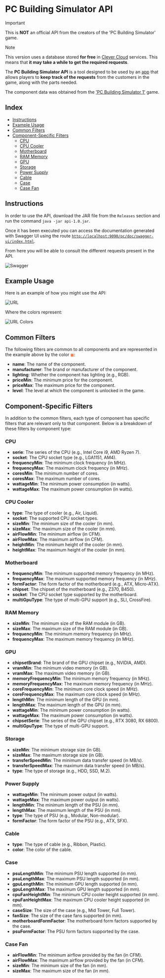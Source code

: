 # PC Building Simulator API

> [!IMPORTANT]
> This is **NOT** an official API from the creators of the 'PC Building Simulator' game.

> [!NOTE]
> This version uses a database stored **for free** in [Clever Cloud](https://www.clever-cloud.com/) services. This means that **it may take a while to get the required requests**.

The **PC Building Simulator API** is a tool designed to be used by an [app](https://github.com/Proyecto-Helper-PC-Building-Simulator/app_javafx) that
allows players to **keep track of the requests** from the customers in the game,
along with the parts needed.

The component data was obtained from the ['PC Building Simulator 1'](https://www.pcbuildingsim.com/pc-building-simulator) game.

## Index
- [Instructions](#instructions)
- [Example Usage](#example-usage)
- [Common Filters](#common-filters)
- [Component-Specific Filters](#component-specific-filters)
    - [CPU](#cpu)
    - [CPU Cooler](#cpu-cooler)
    - [Motherboard](#motherboard)
    - [RAM Memory](#ram-memory)
    - [GPU](#gpu)
    - [Storage](#storage)
    - [Power Supply](#power-supply)
    - [Cable](#cable)
    - [Case](#case)
    - [Case Fan](#case-fan)

## Instructions
In order to use the API, download the JAR file from the `Releases` section and run the command `java -jar api-1.0.jar`.

Once it has been executed you can access the documentation generated with Swagger UI using the route [`http://localhost:9090/pc/doc/swagger-ui/index.html`](http://localhost:9090/pc/doc/swagger-ui/index.html).

From here you will be able to consult the different requests present in the API.

![Swagger](https://github.com/Proyecto-Helper-PC-Building-Simulator/api/assets/94007271/1a939604-5d94-4613-9e5f-4f420390b765)

## Example Usage

Here is an example of how you might use the API:

![URL](https://github.com/user-attachments/assets/a7259118-6b33-481e-8fea-4367dfbbf7d3)

Where the colors represent:

![URL Colors](https://github.com/user-attachments/assets/f1c2eb08-b7be-4548-b6fc-b7e76717826f)

## Common Filters

The following filters are common to all components and are represented in the example above by the color <span style="color:coral">◼</span>:

- **name**: The name of the component.
- **manufacturer**: The brand or manufacturer of the component.
- **lighting**: Whether the component has lighting (e.g., RGB).
- **priceMin**: The minimum price for the component.
- **priceMax**: The maximum price for the component.
- **level**: The level at which the component is unlocked in the game.

## Component-Specific Filters

In addition to the common filters, each type of component has specific filters that are relevant only to that component. Below is a breakdown of these filters by component type:

### CPU

- **serie**: The series of the CPU (e.g., Intel Core i9, AMD Ryzen 7).
- **socket**: The CPU socket type (e.g., LGA1151, AM4).
- **frequencyMin**: The minimum clock frequency (in MHz).
- **frequencyMax**: The maximum clock frequency (in MHz).
- **coresMin**: The minimum number of cores.
- **coresMax**: The maximum number of cores.
- **wattageMin**: The minimum power consumption (in watts).
- **wattageMax**: The maximum power consumption (in watts).

### CPU Cooler

- **type**: The type of cooler (e.g., Air, Liquid).
- **socket**: The supported CPU socket types.
- **sizeMin**: The minimum size of the cooler (in mm).
- **sizeMax**: The maximum size of the cooler (in mm).
- **airFlowMin**: The minimum airflow (in CFM).
- **airFlowMax**: The maximum airflow (in CFM).
- **heightMin**: The minimum height of the cooler (in mm).
- **heightMax**: The maximum height of the cooler (in mm).

### Motherboard

- **frequencyMin**: The minimum supported memory frequency (in MHz).
- **frequencyMax**: The maximum supported memory frequency (in MHz).
- **formFactor**: The form factor of the motherboard (e.g., ATX, Micro-ATX).
- **chipset**: The chipset of the motherboard (e.g., Z370, B450).
- **socket**: The CPU socket type supported by the motherboard.
- **multiGpuType**: The type of multi-GPU support (e.g., SLI, CrossFire).

### RAM Memory

- **sizeMin**: The minimum size of the RAM module (in GB).
- **sizeMax**: The maximum size of the RAM module (in GB).
- **frequencyMin**: The minimum memory frequency (in MHz).
- **frequencyMax**: The maximum memory frequency (in MHz).

### GPU

- **chipsetBrand**: The brand of the GPU chipset (e.g., NVIDIA, AMD).
- **vramMin**: The minimum video memory (in GB).
- **vramMax**: The maximum video memory (in GB).
- **memoryFrequencyMin**: The minimum memory frequency (in MHz).
- **memoryFrequencyMax**: The maximum memory frequency (in MHz).
- **coreFrequencyMin**: The minimum core clock speed (in MHz).
- **coreFrequencyMax**: The maximum core clock speed (in MHz).
- **lengthMin**: The minimum length of the GPU (in mm).
- **lengthMax**: The maximum length of the GPU (in mm).
- **wattageMin**: The minimum power consumption (in watts).
- **wattageMax**: The maximum power consumption (in watts).
- **chipsetSerie**: The series of the GPU chipset (e.g., RTX 3080, RX 6800).
- **multiGpuType**: The type of multi-GPU support.

### Storage

- **sizeMin**: The minimum storage size (in GB).
- **sizeMax**: The maximum storage size (in GB).
- **transferSpeedMin**: The minimum data transfer speed (in MB/s).
- **transferSpeedMax**: The maximum data transfer speed (in MB/s).
- **type**: The type of storage (e.g., HDD, SSD, M.2).

### Power Supply

- **wattageMin**: The minimum power output (in watts).
- **wattageMax**: The maximum power output (in watts).
- **lengthMin**: The minimum length of the PSU (in mm).
- **lengthMax**: The maximum length of the PSU (in mm).
- **type**: The type of PSU (e.g., Modular, Non-modular).
- **formFactor**: The form factor of the PSU (e.g., ATX, SFX).

### Cable

- **type**: The type of cable (e.g., Ribbon, Plastic).
- **color**: The color of the cable.

### Case

- **psuLengthMin**: The minimum PSU length supported (in mm).
- **psuLengthMax**: The maximum PSU length supported (in mm).
- **gpuLengthMin**: The minimum GPU length supported (in mm).
- **gpuLengthMax**: The maximum GPU length supported (in mm).
- **cpuFanHeightMin**: The minimum CPU cooler height supported (in mm).
- **cpuFanHeightMax**: The maximum CPU cooler height supported (in mm).
- **caseSize**: The size of the case (e.g., Mid Tower, Full Tower).
- **fanSize**: The size of the case fans supported (in mm).
- **motherboardFormFactor**: The motherboard form factors supported by the case.
- **psuFormFactor**: The PSU form factors supported by the case.

### Case Fan

- **airFlowMin**: The minimum airflow provided by the fan (in CFM).
- **airFlowMax**: The maximum airflow provided by the fan (in CFM).
- **sizeMin**: The minimum size of the fan (in mm).
- **sizeMax**: The maximum size of the fan (in mm).
